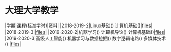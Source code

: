 # 大理大学教学

|学期|课程(标准学时)|资料|
|2018-2019-2|Linux基础() 计算机基础()|[files](./2018-2019-2/)|
|2018-2019-3||[files](./2018-2019-3/)|
|2019-2020-2|机器学习() 计算机导论() 计算机基础()|[files](./2019-2020-2/)|
|2019-2020-3|高级人工智能() 机器学习与数据挖掘() 数字逻辑电路() 多媒体技术() |[files](./2019-2020-3/)|
